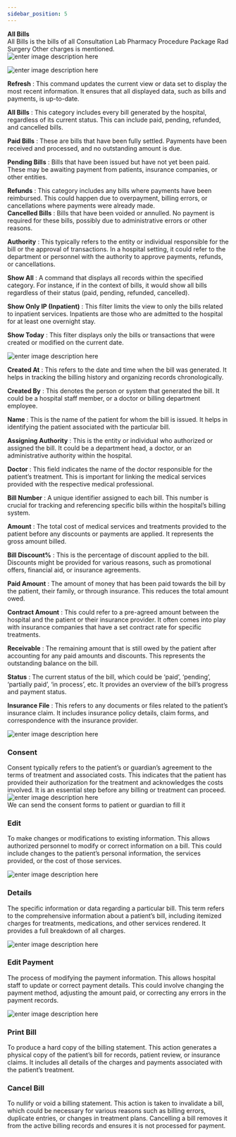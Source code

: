 ```yaml
---
sidebar_position: 5
---
```




**All Bills**  
All Bills is the bills of all Consultation Lab Pharmacy Procedure Package Rad
Surgery Other charges is mentioned.  
![enter image description
here](https://res.cloudinary.com/teleopdassets/image/upload/v1717998531/Screenshot_2024-06-10_111816_hubfll.png)

![enter image description
here](https://res.cloudinary.com/teleopdassets/image/upload/v1718000852/Screenshot_2024-06-10_115656_bz8mlx.png)

**Refresh** : This command updates the current view or data set to display the
most recent information. It ensures that all displayed data, such as bills and
payments, is up-to-date.

**All Bills** : This category includes every bill generated by the hospital,
regardless of its current status. This can include paid, pending, refunded,
and cancelled bills.

**Paid Bills** : These are bills that have been fully settled. Payments have
been received and processed, and no outstanding amount is due.

**Pending Bills** : Bills that have been issued but have not yet been paid.
These may be awaiting payment from patients, insurance companies, or other
entities.

**Refunds** : This category includes any bills where payments have been
reimbursed. This could happen due to overpayment, billing errors, or
cancellations where payments were already made.  
**Cancelled Bills** : Bills that have been voided or annulled. No payment is
required for these bills, possibly due to administrative errors or other
reasons.

**Authority** : This typically refers to the entity or individual responsible
for the bill or the approval of transactions. In a hospital setting, it could
refer to the department or personnel with the authority to approve payments,
refunds, or cancellations.

**Show All** : A command that displays all records within the specified
category. For instance, if in the context of bills, it would show all bills
regardless of their status (paid, pending, refunded, cancelled).

**Show Only IP (Inpatient)** : This filter limits the view to only the bills
related to inpatient services. Inpatients are those who are admitted to the
hospital for at least one overnight stay.

**Show Today** : This filter displays only the bills or transactions that were
created or modified on the current date.

![enter image description
here](https://res.cloudinary.com/teleopdassets/image/upload/v1718002937/Screenshot_2024-06-10_123119_mgmbxx.png)

**Created At** : This refers to the date and time when the bill was generated.
It helps in tracking the billing history and organizing records
chronologically.

**Created By** : This denotes the person or system that generated the bill. It
could be a hospital staff member, or a doctor or billing department employee.

**Name** : This is the name of the patient for whom the bill is issued. It
helps in identifying the patient associated with the particular bill.

**Assigning Authority** : This is the entity or individual who authorized or
assigned the bill. It could be a department head, a doctor, or an
administrative authority within the hospital.

**Doctor** : This field indicates the name of the doctor responsible for the
patient’s treatment. This is important for linking the medical services
provided with the respective medical professional.

**Bill Number** : A unique identifier assigned to each bill. This number is
crucial for tracking and referencing specific bills within the hospital’s
billing system.

**Amount** : The total cost of medical services and treatments provided to the
patient before any discounts or payments are applied. It represents the gross
amount billed.

**Bill Discount%** : This is the percentage of discount applied to the bill.
Discounts might be provided for various reasons, such as promotional offers,
financial aid, or insurance agreements.

**Paid Amount** : The amount of money that has been paid towards the bill by
the patient, their family, or through insurance. This reduces the total amount
owed.

**Contract Amount** : This could refer to a pre-agreed amount between the
hospital and the patient or their insurance provider. It often comes into play
with insurance companies that have a set contract rate for specific
treatments.

**Receivable** : The remaining amount that is still owed by the patient after
accounting for any paid amounts and discounts. This represents the outstanding
balance on the bill.

**Status** : The current status of the bill, which could be ‘paid’, ‘pending’,
‘partially paid’, ‘in process’, etc. It provides an overview of the bill’s
progress and payment status.

**Insurance File** : This refers to any documents or files related to the
patient’s insurance claim. It includes insurance policy details, claim forms,
and correspondence with the insurance provider.

![enter image description
here](https://res.cloudinary.com/teleopdassets/image/upload/v1718009411/Screenshot_2024-06-10_141823_wyxzsv.png)

### Consent

Consent typically refers to the patient’s or guardian’s agreement to the terms
of treatment and associated costs. This indicates that the patient has
provided their authorization for the treatment and acknowledges the costs
involved. It is an essential step before any billing or treatment can proceed.  
![enter image description
here](https://res.cloudinary.com/teleopdassets/image/upload/v1718772409/Screenshot_2024-06-19_101351_j9tcj0.png)  
We can send the consent forms to patient or guardian to fill it

### Edit

To make changes or modifications to existing information. This allows
authorized personnel to modify or correct information on a bill. This could
include changes to the patient’s personal information, the services provided,
or the cost of those services.

![enter image description
here](https://res.cloudinary.com/teleopdassets/image/upload/v1718772742/Screenshot_2024-06-19_102141_yph4xp.png)

### Details

The specific information or data regarding a particular bill. This term refers
to the comprehensive information about a patient’s bill, including itemized
charges for treatments, medications, and other services rendered. It provides
a full breakdown of all charges.

![enter image description
here](https://res.cloudinary.com/teleopdassets/image/upload/v1718772820/Screenshot_2024-06-19_102324_bvyife.png)

### Edit Payment

The process of modifying the payment information. This allows hospital staff
to update or correct payment details. This could involve changing the payment
method, adjusting the amount paid, or correcting any errors in the payment
records.

![enter image description
here](https://res.cloudinary.com/teleopdassets/image/upload/v1718772960/Screenshot_2024-06-19_102534_g0lqlf.png)

### Print Bill

To produce a hard copy of the billing statement. This action generates a
physical copy of the patient’s bill for records, patient review, or insurance
claims. It includes all details of the charges and payments associated with
the patient’s treatment.

### Cancel Bill

To nullify or void a billing statement. This action is taken to invalidate a
bill, which could be necessary for various reasons such as billing errors,
duplicate entries, or changes in treatment plans. Cancelling a bill removes it
from the active billing records and ensures it is not processed for payment.
